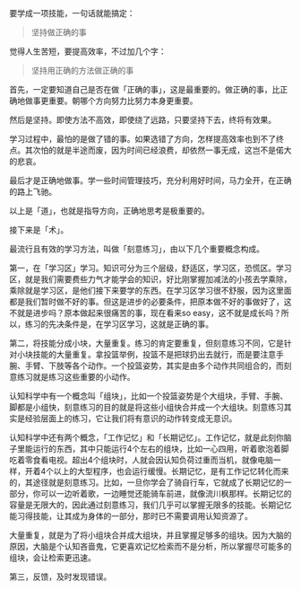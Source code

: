 要学成一项技能，一句话就能搞定：

> 坚持做正确的事

觉得人生苦短，要提高效率，不过加几个字：

> 坚持用正确的方法做正确的事

首先，一定要知道自己是否在做「正确的事」，这是最重要的。做正确的事，比正确地做事更重要。朝哪个方向努力比努力本身更重要。

然后是坚持。即使方法不高效，即使绕了远路，只要坚持下去，终将有效果。

学习过程中，最怕的是做了错的事。如果选错了方向，怎样提高效率也到不了终点。其次怕的就是半途而废，因为时间已经浪费，却依然一事无成，这岂不是偌大的悲哀。

最后才是正确地做事。学一些时间管理技巧，充分利用好时间，马力全开，在正确的路上飞驰。

以上是「道」，也就是指导方向，正确地思考是极重要的。

接下来是「术」。

最流行且有效的学习方法，叫做「刻意练习」，由以下几个重要概念构成。

第一，在「学习区」学习。知识可分为三个层级，舒适区，学习区，恐慌区。学习区，就是我们需要费些力气才能学会的知识，好比刚掌握加减法的小孩去学乘除，乘除就是学习区，是他们接下来要学的东西。在学习区学习很不舒服，因为这里面都是我们暂时做不好的事。但这是进步的必要条件，把原本做不好的事做好了，这不就是进步吗？原本做起来很痛苦的事，现在看来so easy，这不就是成长吗？所以，练习的先决条件是，在学习区学习，这就是正确的事。

第二，将技能分成小块，大量重复。练习的肯定要重复，但刻意练习不同，它是针对小块技能的大量重复。拿投篮举例，投篮不是把球扔出去就行，而是要注意手腕、手臂、下肢等各个动作。一个投篮姿势，其实是由多个动作共同组合的，而刻意练习就是练习这些重要的小动作。

认知科学中有一个概念叫「组块」，比如一个投篮姿势是个大组块，手臂、手腕、脚都是小组快，刻意练习的目的就是将这些小组快合并成一个大组块。刻意练习其实是经验层面上的练习，它让我们将有意识的动作转变成无意识。

认知科学中还有两个概念，「工作记忆」和「长期记忆」。工作记忆，就是此刻你脑子里能运行的东西，其中只能运行4个左右的组块，比如一心四用，听着歌泡着脚吃着零食看电视。超出4个组块时，人就会因认知负荷过重而当机，就像电脑一样，开着4个以上的大型程序，也会运行缓慢。长期记忆，是有工作记忆转化而来的，其途径就是刻意练习。比如，一旦你学会了骑自行车，它就成了长期记忆的一部分，你可以一边听着歌，一边睡觉还能骑车前进，就像流川枫那样。长期记忆的容量是无限大的，因此通过刻意练习，我们几乎可以掌握无限多的技能。长期记忆能习得技能，让其成为身体的一部分，那时已不需要调用认知资源了。

大量重复，就是为了将小组块合并成大组块，并且掌握足够多的组块。因为大脑的原因，大脑是个认知吝啬鬼，它更喜欢记忆检索而不是分析，所以掌握尽可能多的组块，会让检索更迅速。

第三，反馈，及时发现错误。

</p>
